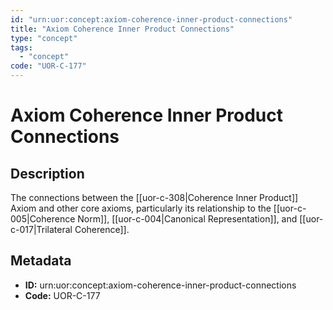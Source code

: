 ```yaml
---
id: "urn:uor:concept:axiom-coherence-inner-product-connections"
title: "Axiom Coherence Inner Product Connections"
type: "concept"
tags:
  - "concept"
code: "UOR-C-177"
---
```


# Axiom Coherence Inner Product Connections

## Description

The connections between the [[uor-c-308|Coherence Inner Product]] Axiom and other core axioms, particularly its relationship to the [[uor-c-005|Coherence Norm]], [[uor-c-004|Canonical Representation]], and [[uor-c-017|Trilateral Coherence]].

## Metadata

- **ID:** urn:uor:concept:axiom-coherence-inner-product-connections
- **Code:** UOR-C-177
